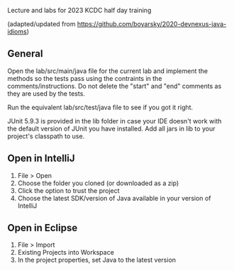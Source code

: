 
Lecture and labs for 2023 KCDC half day training

(adapted/updated from https://github.com/boyarsky/2020-devnexus-java-idioms)

## General

Open the lab/src/main/java file for the current lab and implement the methods so the tests pass using the contraints in the comments/instructions. Do not delete the "start" and "end" comments as they are used by the tests.

Run the equivalent lab/src/test/java file to see if you got it right.

JUnit 5.9.3 is provided in the lib folder in case your IDE doesn't work with the default version of JUnit you have installed. Add all jars in lib to your project's classpath to use. 

## Open in IntelliJ

1. File > Open
1. Choose the folder you cloned (or downloaded as a zip)
1. Click the option to trust the project
1. Choose the latest SDK/version of Java available in your version of IntelliJ

## Open in Eclipse

1. File > Import
1. Existing Projects into Workspace
1. In the project properties, set Java to the latest version

